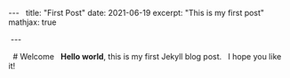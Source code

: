 --- 
 title: "First Post"
date: 2021-06-19
excerpt: "This is my first post"
mathjax: true

 ---

  # Welcome  
**Hello world**, this is my first Jekyll blog post.
  I hope you like it! 
